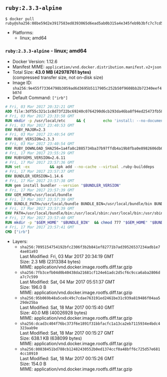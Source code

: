 ## `ruby:2.3.3-alpine`

```console
$ docker pull ruby@sha256:08be59d2e3917583ed8393065d6ead5ab0b315a4e345feb9b3bfc7c7cd5a3ae4
```

-	Platforms:
	-	linux; amd64

### `ruby:2.3.3-alpine` - linux; amd64

-	Docker Version: 1.12.6
-	Manifest MIME: `application/vnd.docker.distribution.manifest.v2+json`
-	Total Size: **43.0 MB (42978761 bytes)**  
	(compressed transfer size, not on-disk size)
-	Image ID: `sha256:9e455f73364798b3059ad6d3695b5117905c252b50f9608bb2b72340eef4b07d`
-	Default Command: `["irb"]`

```dockerfile
# Fri, 03 Mar 2017 20:32:21 GMT
ADD file:3df55c321c1c8d73f22bc69240c0764290d6cb293da46ba8f94ed25473fb5853 in / 
# Fri, 03 Mar 2017 23:33:58 GMT
RUN mkdir -p /usr/local/etc 	&& { 		echo 'install: --no-document'; 		echo 'update: --no-document'; 	} >> /usr/local/etc/gemrc
# Fri, 03 Mar 2017 23:40:53 GMT
ENV RUBY_MAJOR=2.3
# Fri, 03 Mar 2017 23:40:54 GMT
ENV RUBY_VERSION=2.3.3
# Fri, 03 Mar 2017 23:40:54 GMT
ENV RUBY_DOWNLOAD_SHA256=1a4fa8c2885734ba37b97ffdb4a19b8fba0e8982606db02d936e65bac07419dc
# Fri, 17 Mar 2017 23:55:29 GMT
ENV RUBYGEMS_VERSION=2.6.11
# Fri, 17 Mar 2017 23:57:36 GMT
RUN set -ex 		&& apk add --no-cache --virtual .ruby-builddeps 		autoconf 		bison 		bzip2 		bzip2-dev 		ca-certificates 		coreutils 		gcc 		gdbm-dev 		glib-dev 		libc-dev 		libffi-dev 		libxml2-dev 		libxslt-dev 		linux-headers 		make 		ncurses-dev 		openssl 		openssl-dev 		procps 		readline-dev 		ruby 		tar 		yaml-dev 		zlib-dev 		xz 		&& wget -O ruby.tar.xz "https://cache.ruby-lang.org/pub/ruby/${RUBY_MAJOR%-rc}/ruby-$RUBY_VERSION.tar.xz" 	&& echo "$RUBY_DOWNLOAD_SHA256 *ruby.tar.xz" | sha256sum -c - 		&& mkdir -p /usr/src/ruby 	&& tar -xJf ruby.tar.xz -C /usr/src/ruby --strip-components=1 	&& rm ruby.tar.xz 		&& cd /usr/src/ruby 		&& { 		echo '#define ENABLE_PATH_CHECK 0'; 		echo; 		cat file.c; 	} > file.c.new 	&& mv file.c.new file.c 		&& autoconf 	&& ac_cv_func_isnan=yes ac_cv_func_isinf=yes 		./configure --disable-install-doc --enable-shared 	&& make -j"$(getconf _NPROCESSORS_ONLN)" 	&& make install 		&& runDeps="$( 		scanelf --needed --nobanner --recursive /usr/local 			| awk '{ gsub(/,/, "\nso:", $2); print "so:" $2 }' 			| sort -u 			| xargs -r apk info --installed 			| sort -u 	)" 	&& apk add --virtual .ruby-rundeps $runDeps 		bzip2 		ca-certificates 		libffi-dev 		openssl-dev 		yaml-dev 		procps 		zlib-dev 	&& apk del .ruby-builddeps 	&& cd / 	&& rm -r /usr/src/ruby 		&& gem update --system "$RUBYGEMS_VERSION"
# Fri, 17 Mar 2017 23:57:37 GMT
ENV BUNDLER_VERSION=1.14.6
# Fri, 17 Mar 2017 23:57:38 GMT
RUN gem install bundler --version "$BUNDLER_VERSION"
# Fri, 17 Mar 2017 23:57:39 GMT
ENV GEM_HOME=/usr/local/bundle
# Fri, 17 Mar 2017 23:57:39 GMT
ENV BUNDLE_PATH=/usr/local/bundle BUNDLE_BIN=/usr/local/bundle/bin BUNDLE_SILENCE_ROOT_WARNING=1 BUNDLE_APP_CONFIG=/usr/local/bundle
# Fri, 17 Mar 2017 23:57:39 GMT
ENV PATH=/usr/local/bundle/bin:/usr/local/sbin:/usr/local/bin:/usr/sbin:/usr/bin:/sbin:/bin
# Fri, 17 Mar 2017 23:57:40 GMT
RUN mkdir -p "$GEM_HOME" "$BUNDLE_BIN" 	&& chmod 777 "$GEM_HOME" "$BUNDLE_BIN"
# Fri, 17 Mar 2017 23:57:41 GMT
CMD ["irb"]
```

-	Layers:
	-	`sha256:7095154754192bfc2306f3b2b841ef82771b7ad39526537234adb1e74ae81a93`  
		Last Modified: Fri, 03 Mar 2017 20:34:19 GMT  
		Size: 2.3 MB (2313384 bytes)  
		MIME: application/vnd.docker.image.rootfs.diff.tar.gzip
	-	`sha256:7fb3cefb04d0b40438da21681cf124e61adc2d5cf6c9cca6aba2806da7c7c599`  
		Last Modified: Sat, 04 Mar 2017 05:51:37 GMT  
		Size: 196.0 B  
		MIME: application/vnd.docker.image.rootfs.diff.tar.gzip
	-	`sha256:95b069b48a5ce8c49c7cdae763191ed2461be31c939a819486f04aa529de25ba`  
		Last Modified: Sat, 18 Mar 2017 00:15:40 GMT  
		Size: 40.0 MB (40026928 bytes)  
		MIME: application/vnd.docker.image.rootfs.diff.tar.gzip
	-	`sha256:dcad3c404f76bc373f6e1891f31bbfacfc1a13ca2eb7115934e4bdc4323aab9e`  
		Last Modified: Sat, 18 Mar 2017 00:15:27 GMT  
		Size: 638.1 KB (638099 bytes)  
		MIME: application/vnd.docker.image.rootfs.diff.tar.gzip
	-	`sha256:80838451bd788cb12482430552b0ed1374ccf0a48bff6c725d57e6814cc10910`  
		Last Modified: Sat, 18 Mar 2017 00:15:26 GMT  
		Size: 154.0 B  
		MIME: application/vnd.docker.image.rootfs.diff.tar.gzip
